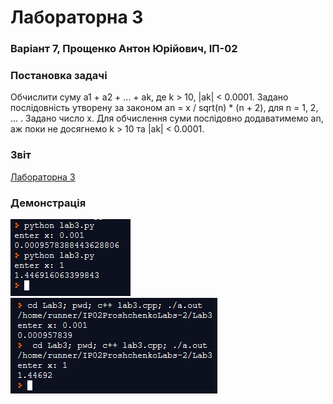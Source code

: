 # Лабораторна 3
### Варіант 7, Прощенко Антон Юрійович, ІП-02

### Постановка задачі
Обчислити суму а1 + а2 + ... + аk, де k > 10, |ak| < 0.0001. Задано послідовність утворену за законом an = x / sqrt(n) * (n + 2), для n = 1, 2, ... .
Задано число x. Для обчислення суми послідовно додаватимемо an, аж поки не досягнемо k > 10 та |ak| < 0.0001.

### Звіт
[Лабораторна 3](https://github.com/DanielJorn/IP_02_Proshchenko_Labs/blob/main/Lab3/03-sum-calculation.docx?raw=true)

### Демонстрація
![python example](https://github.com/DanielJorn/IP_02_Proshchenko_Labs/blob/main/Lab3/pythonExample.png)
![cpp    example](https://github.com/DanielJorn/IP_02_Proshchenko_Labs/blob/main/Lab3/cppExample.png)
